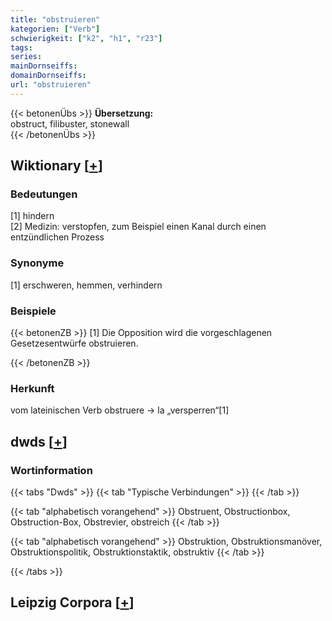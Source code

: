 ```yaml
---
title: "obstruieren"
kategorien: ["Verb"]
schwierigkeit: ["k2", "h1", "r23"]
tags:
series:
mainDornseiffs:
domainDornseiffs:
url: "obstruieren"
---
```


{{< betonenÜbs >}}
**Übersetzung:**  
obstruct, filibuster, stonewall  
{{< /betonenÜbs >}}

## Wiktionary [[+](https://de.wiktionary.org/wiki/obstruieren)]

### Bedeutungen
[1] hindern  
[2] Medizin: verstopfen, zum Beispiel einen Kanal durch einen entzündlichen Prozess  

### Synonyme
[1] erschweren, hemmen, verhindern  

### Beispiele
{{< betonenZB >}}
[1] Die Opposition wird die vorgeschlagenen Gesetzesentwürfe obstruieren.  

{{< /betonenZB >}}
### Herkunft
vom lateinischen Verb obstruere → la „versperren“[1]  



## dwds [[+](https://www.dwds.de/wb/obstruieren)]

### Wortinformation
{{< tabs "Dwds" >}}
{{< tab "Typische Verbindungen" >}}
{{< /tab >}}

{{< tab "alphabetisch vorangehend" >}}
Obstruent, Obstructionbox, Obstruction-Box, Obstrevier, obstreich
{{< /tab >}}

{{< tab "alphabetisch vorangehend" >}}
Obstruktion, Obstruktionsmanöver, Obstruktionspolitik, Obstruktionstaktik, obstruktiv
{{< /tab >}}

{{< /tabs >}}

## Leipzig Corpora [[+](https://corpora.uni-leipzig.de/en/res?word=obstruieren&corpusId=deu_newscrawl-public_2018)]

